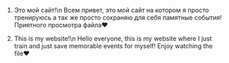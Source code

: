 1. Это мой сайт!\n
Всем привет, это мой сайт на котором я просто тренируюсь а так же просто сохраняю для себя памятные события! Приятного просмотра файла♥

2. This is my website!\n
Hello everyone, this is my website where I just train and just save memorable events for myself! Enjoy watching the file♥
